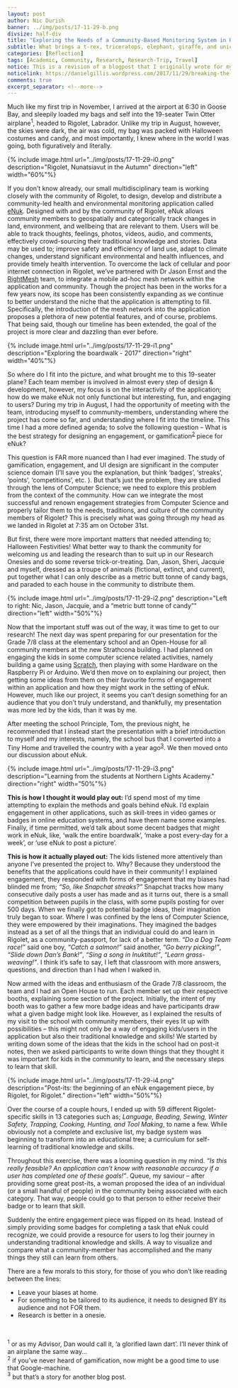 ```yaml
---
layout: post
author: Nic Durish
banner: ../img/posts/17-11-29-b.png
divsize: half-div
title: "Exploring the Needs of a Community-Based Monitoring System in Rigolet, Nunatsiavut"
subtitle: What brings a t-rex, triceratops, elephant, giraffe, and unicorn To a fly-out community in Labrador?
categories: [Reflection]
tags: [Academic, Community, Research, Research-Trip, Travel]
notice: This is a revision of a blogpost that I originally wrote for my advisors blog
noticelink: https://danielgillis.wordpress.com/2017/11/29/breaking-the-digital-divide-what-brings-a-t-rex-triceratops-elephant-giraffe-and-unicorn-to-labrador/
comments: true
excerpt_separator: <!--more-->
---
```


Much like my first trip in November, I arrived at the airport at 6:30 in Goose Bay, and sleepily loaded my bags and self into the 19-seater Twin Otter airplane<sup>1</sup>, headed to Rigolet, Labrador. Unlike my trip in August, however, the skies were dark, the air was cold, my bag was packed with Halloween costumes and candy, and most importantly, I knew where in the world I was going, both figuratively and literally.

<!--more-->
{% include image.html url="../img/posts/17-11-29-i0.png" description="Rigolet, Nunatsiavut in the Autumn" direction="left" width="60%"%}

If you don’t know already, our small multidisciplinary team is working closely with the community of Rigolet, to design, develop and distribute a community-led health and environmental monitoring application called [eNuk](https://enuk.ca). Designed with and by the community of Rigolet, eNuk allows community members to geospatially and categorically track changes in land, environment, and wellbeing that are relevant to them. Users will be able to track thoughts, feelings, photos, videos, audio, and comments, effectively crowd-sourcing their traditional knowledge and stories. Data may be used to; improve safety and efficiency of land use, adapt to climate changes, understand significant environmental and health influences, and provide timely health intervention. To overcome the lack of cellular and poor internet connection in Rigolet, we’ve partnered with Dr Jason Ernst and the [RightMesh](https://www.rightmesh.io/) team, to integrate a mobile ad-hoc mesh network within the application and community. Though the project has been in the works for a few years now, its scope has been consistently expanding as we continue to better understand the niche that the application is attempting to fill. Specifically, the introduction of the mesh network into the application proposes a plethora of new potential features, and of course, problems. That being said, though our timeline has been extended, the goal of the project is more clear and dazzling than ever before.  

{% include image.html url="../img/posts/17-11-29-i1.png" description="Exploring the boardwalk - 2017" direction="right" width="40%"%}

So where do I fit into the picture, and what brought me to this 19-seater plane? Each team member is involved in almost every step of design & development, however, my focus is on the interactivity of the application; how do we make eNuk not only functional but interesting, fun, and engaging to users? During my trip in August, I had the opportunity of meeting with the team, introducing myself to community-members, understanding where the project has come so far, and understanding where I fit into the timeline. This time I had a more defined agenda; to solve the following question – What is the best strategy for designing an engagement, or gamification<sup>[2](#fnote3)</sup> piece for eNuk?

This question is FAR more nuanced than I had ever imagined. The study of gamification, engagement, and UI design are significant in the computer science domain (I’ll save you the explanation, but think ‘badges’, ‘streaks’, ‘points’, ‘competitions’, etc. ). But that’s just the problem, they are studied through the lens of Computer Science; we need to explore this problem from the context of the community. How can we integrate the most successful and renown engagement strategies from Computer Science and properly tailor them to the needs, traditions, and culture of the community members of Rigolet? This is precisely what was going through my head as we landed in Rigolet at 7:35 am on October 31st.


But first, there were more important matters that needed attending to; Halloween Festivities! What better way to thank the community for welcoming us and leading the research than to suit up in our Research Onesies and do some reverse trick-or-treating. Dan, Jason, Sheri, Jacquie and myself, dressed as a troupe of animals (fictional, extinct, and current), put together what I can only describe as a metric butt tonne of candy bags, and paraded to each house in the community to distribute them. 

{% include image.html url="../img/posts/17-11-29-i2.png" description="Left to right: Nic, Jason, Jacquie, and a “metric butt tonne of candy”" direction="left" width="50%"%}

Now that the important stuff was out of the way, it was time to get to our research! The next day was spent preparing for our presentation for the Grade 7/8 class at the elementary school and an Open-House for all community members at the new Strathcona building. I had planned on engaging the kids in some computer science related activities, namely building a game using [Scratch](https://scratch.mit.edu/), then playing with some Hardware on the Raspberry Pi or Arduino. We’d then move on to explaining our project, then getting some ideas from them on their favourite forms of engagement within an application and how they might work in the setting of eNuk. However, much like our project, it seems you can’t design something for an audience that you don’t truly understand, and thankfully, my presentation was more led by the kids, than it was by me.

After meeting the school Principle, Tom, the previous night, he recommended that I instead start the presentation with a brief introduction to myself and my interests, namely, the school bus that I converted into a Tiny Home and travelled the country with a year ago<sup>[3](#fnote3)</sup>. We then moved onto our discussion about eNuk.

{% include image.html url="../img/posts/17-11-29-i3.png" description="Learning from the students at Northern Lights Academy." direction="right" width="50%"%}

**This is how I thought it would play out:** I’d spend most of my time attempting to explain the methods and goals behind eNuk. I’d explain engagement in other applications, such as skill-trees in video games or badges in online education systems, and have them name some examples. Finally, if time permitted, we’d talk about some decent badges that might work in eNuk, like, ‘walk the entire boardwalk’, ‘make a post every-day for a week’, or ‘use eNuk to post a picture’.


**This is how it actually played out:** The kids listened more attentively than anyone I’ve presented the project to. Why? Because they understood the benefits that the applications could have in their community! I explained engagement, they responded with forms of engagement that my biases had blinded me from; *“So, like Snapchat streaks?”*  Snapchat tracks how many consecutive daily posts a user has made and as it turns out, there is a small competition between pupils in the class, with some pupils posting for over 500 days. When we finally got to potential badge ideas, their imagination truly began to soar. Where I was confined by the lens of Computer Science, they were empowered by their imaginations. They imagined the badges instead as a set of all the things that an individual could do and learn in Rigolet, as a community-passport, for lack of a better term. *“Do a Dog Team race!”* said one boy, *“Catch a salmon!”* said another, *“Go berry picking!”*, *“Slide down Dan’s Bank!”*, *“Sing a song in Inuktitut!”*, *“Learn grass-weaving!”*.  I think it’s safe to say, I left that classroom with more answers, questions, and direction than I had when I walked in.

Now armed with the ideas and enthusiasm of the Grade 7/8 classroom, the team and I had an Open House to run. Each member set up their respective booths, explaining some section of the project. Initially, the intent of my booth was to gather a few more badge ideas and have participants draw what a given badge might look like. However, as I explained the results of my visit to the school with community members, their eyes lit up with possibilities – this might not only be a way of engaging kids/users in the application but also their traditional knowledge and skills! We started by writing down some of the ideas that the kids in the school had on post-it notes, then we asked participants to write down things that they thought it was important for kids in the community to learn, and the necessary steps to learn that skill.

{% include image.html url="../img/posts/17-11-29-i4.png" description="Post-its: the beginning of an eNuk engagement piece, by Rigolet, for Rigolet." direction="left" width="50%"%}

Over the course of a couple hours, I ended up with 59 different Rigolet-specific skills in 13 categories such as; *Language, Beading, Sewing, Winter Safety, Trapping, Cooking, Hunting, and Tool Making*, to name a few. While obviously not a complete and exclusive list, my badge system was beginning to transform into an educational tree; a curriculum for self-learning of traditional knowledge and skills.

Throughout this exercise, there was a looming question in my mind. *“Is this really feasible? An application can’t know with reasonable accuracy if a user has completed one of these goals!”*. Queue, my saviour – after providing some great post-its, a woman proposed the idea of an individual (or a small handful of people) in the community being associated with each category. That way, people could go to that person to either receive their badge or to learn that skill.

Suddenly the entire engagement piece was flipped on its head. Instead of simply providing some badges for completing a task that eNuk could recognize, we could provide a resource for users to log their journey in understanding traditional knowledge and skills. A way to visualize and compare what a community-member has accomplished and the many things they still can learn from others.

There are a few morals to this story, for those of you who don’t like reading between the lines:
* Leave your biases at home.
* For something to be tailored to its audience, it needs to designed BY its audience and not FOR them.
* Research is better in a onesie.

<br>

<a name="fnote1"><sup>1</sup></a> or as my Advisor, Dan would call it, ‘a glorified lawn dart’. I’ll never think of an airplane the same way…<br>
<a name="fnote2"><sup>2</sup></a> if you’ve never heard of gamification, now might be a good time to use that Google-machine.<br>
<a name="fnote3"><sup>3</sup></a> but that’s a story for another blog post.<br>